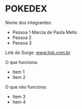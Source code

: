 # POKEDEX

Nome dos integrantes: 
- Pessoa 1 Marcia de Paula Mello
- Pessoa 2
- Pessoa 3

Link do Surge: www.link.com.br

O que funciona:
- Item 1
- Item 2

O que não funciona: 
- Item 3
- Item 4
